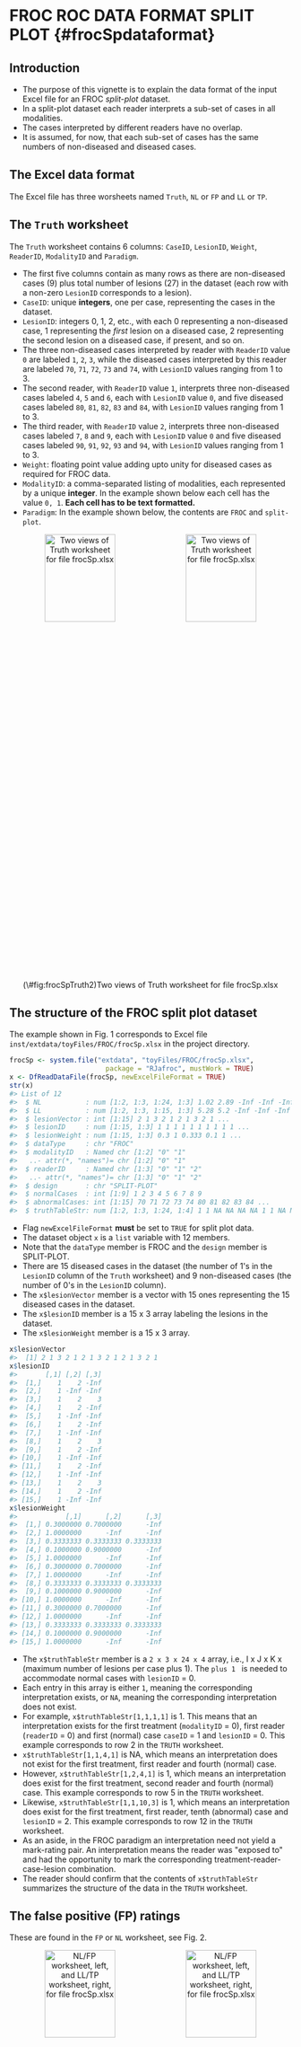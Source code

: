 # FROC ROC DATA FORMAT SPLIT PLOT {#frocSpdataformat}




## Introduction
* The purpose of this vignette is to explain the data format of the input Excel file for an FROC *split-plot* dataset.
* In a split-plot dataset each reader interprets a sub-set of cases in all modalities.
* The cases interpreted by different readers have no overlap. 
* It is assumed, for now, that each sub-set of cases has the same numbers of non-diseased and diseased cases.

## The Excel data format
The Excel file has three worsheets named `Truth`, `NL` or `FP` and `LL` or `TP`. 

## The `Truth` worksheet 
The `Truth` worksheet contains 6 columns: `CaseID`, `LesionID`, `Weight`, `ReaderID`, `ModalityID` and `Paradigm`. 

* The first five columns contain as many rows as there are non-diseased cases (9) plus total number of lesions (27) in the dataset (each row with a non-zero `LesionID` corresponds to a lesion). 
* `CaseID`: unique **integers**, one per case, representing the cases in the dataset. 
* `LesionID`: integers 0, 1, 2, etc., with each 0 representing a non-diseased case, 1 representing the *first* lesion on a diseased case, 2 representing the second lesion on a diseased case, if present, and so on. 
* The three non-diseased cases interpreted by reader with `ReaderID`  value `0` are labeled `1`, `2`, `3`, while the diseased cases interpreted by this reader are labeled `70`, `71`, `72`, `73` and `74`, with `LesionID` values ranging from 1 to 3.  
* The second reader, with `ReaderID` value `1`, interprets three non-diseased cases labeled `4`, `5` and `6`, each with `LesionID` value `0`, and five diseased cases labeled `80`, `81`, `82`, `83` and `84`, with `LesionID` values ranging from 1 to 3.  
* The third reader, with `ReaderID` value `2`, interprets three non-diseased cases labeled `7`, `8` and `9`, each with `LesionID` value `0` and five diseased cases labeled `90`, `91`, `92`, `93` and `94`, with `LesionID` values ranging from 1 to 3.  
* `Weight`: floating point value adding upto unity for diseased cases as required for FROC data.
* `ModalityID`: a comma-separated listing of modalities, each represented by a unique **integer**. In the example shown below each cell has the value `0, 1`. **Each cell has to be text formatted.**
* `Paradigm`: In the example shown below, the contents are `FROC` and `split-plot`. 

<div class="figure" style="text-align: center">
<img src="images/frocSpTruth.png" alt="Two views of Truth worksheet for file frocSp.xlsx" width="50%" height="20%" /><img src="images/frocSpTruth2.png" alt="Two views of Truth worksheet for file frocSp.xlsx" width="50%" height="20%" />
<p class="caption">(\#fig:frocSpTruth2)Two views of Truth worksheet for file frocSp.xlsx</p>
</div>


## The structure of the FROC split plot dataset
The example shown in Fig. 1 corresponds to Excel file `inst/extdata/toyFiles/FROC/frocSp.xlsx` in the project directory. 


```r
frocSp <- system.file("extdata", "toyFiles/FROC/frocSp.xlsx",
                        package = "RJafroc", mustWork = TRUE)
x <- DfReadDataFile(frocSp, newExcelFileFormat = TRUE)
str(x)
#> List of 12
#>  $ NL           : num [1:2, 1:3, 1:24, 1:3] 1.02 2.89 -Inf -Inf -Inf ...
#>  $ LL           : num [1:2, 1:3, 1:15, 1:3] 5.28 5.2 -Inf -Inf -Inf ...
#>  $ lesionVector : int [1:15] 2 1 3 2 1 2 1 3 2 1 ...
#>  $ lesionID     : num [1:15, 1:3] 1 1 1 1 1 1 1 1 1 1 ...
#>  $ lesionWeight : num [1:15, 1:3] 0.3 1 0.333 0.1 1 ...
#>  $ dataType     : chr "FROC"
#>  $ modalityID   : Named chr [1:2] "0" "1"
#>   ..- attr(*, "names")= chr [1:2] "0" "1"
#>  $ readerID     : Named chr [1:3] "0" "1" "2"
#>   ..- attr(*, "names")= chr [1:3] "0" "1" "2"
#>  $ design       : chr "SPLIT-PLOT"
#>  $ normalCases  : int [1:9] 1 2 3 4 5 6 7 8 9
#>  $ abnormalCases: int [1:15] 70 71 72 73 74 80 81 82 83 84 ...
#>  $ truthTableStr: num [1:2, 1:3, 1:24, 1:4] 1 1 NA NA NA NA 1 1 NA NA ...
```

* Flag `newExcelFileFormat` **must** be set to `TRUE` for split plot data. 
* The dataset object `x` is a `list` variable with 12 members. 
* Note that the `dataType` member is FROC and the `design` member is SPLIT-PLOT. 
* There are 15 diseased cases in the dataset (the number of 1's in the `LesionID` column of the `Truth` worksheet) and 9 non-diseased cases (the number of 0's in the `LesionID` column). 
* The `x$lesionVector` member is a vector with 15 ones representing the 15 diseased cases in the dataset. 
* The `x$lesionID` member is a 15 x 3 array labeling the lesions in the dataset.
* The `x$lesionWeight` member is a 15 x 3 array.


```r
x$lesionVector
#>  [1] 2 1 3 2 1 2 1 3 2 1 2 1 3 2 1
x$lesionID
#>       [,1] [,2] [,3]
#>  [1,]    1    2 -Inf
#>  [2,]    1 -Inf -Inf
#>  [3,]    1    2    3
#>  [4,]    1    2 -Inf
#>  [5,]    1 -Inf -Inf
#>  [6,]    1    2 -Inf
#>  [7,]    1 -Inf -Inf
#>  [8,]    1    2    3
#>  [9,]    1    2 -Inf
#> [10,]    1 -Inf -Inf
#> [11,]    1    2 -Inf
#> [12,]    1 -Inf -Inf
#> [13,]    1    2    3
#> [14,]    1    2 -Inf
#> [15,]    1 -Inf -Inf
x$lesionWeight
#>            [,1]      [,2]      [,3]
#>  [1,] 0.3000000 0.7000000      -Inf
#>  [2,] 1.0000000      -Inf      -Inf
#>  [3,] 0.3333333 0.3333333 0.3333333
#>  [4,] 0.1000000 0.9000000      -Inf
#>  [5,] 1.0000000      -Inf      -Inf
#>  [6,] 0.3000000 0.7000000      -Inf
#>  [7,] 1.0000000      -Inf      -Inf
#>  [8,] 0.3333333 0.3333333 0.3333333
#>  [9,] 0.1000000 0.9000000      -Inf
#> [10,] 1.0000000      -Inf      -Inf
#> [11,] 0.3000000 0.7000000      -Inf
#> [12,] 1.0000000      -Inf      -Inf
#> [13,] 0.3333333 0.3333333 0.3333333
#> [14,] 0.1000000 0.9000000      -Inf
#> [15,] 1.0000000      -Inf      -Inf
```

* The `x$truthTableStr` member is a `2 x 3 x 24 x 4` array, i.e., I x J x K x (maximum number of lesions per case plus 1). The `plus 1 ` is needed to accommodate normal cases with `lesionID` = 0. 
* Each entry in this array is either `1`, meaning the corresponding interpretation exists, or `NA`,  meaning the corresponding interpretation does not exist. 
* For example, `x$truthTableStr[1,1,1,1]` is 1. This means that an interpretation exists for the first treatment (`modalityID` = 0), first reader (`readerID` = 0) and first (normal) case `caseID` = 1 and `lesionID` = 0. This example corresponds to row 2 in the `TRUTH` worksheet.
* `x$truthTableStr[1,1,4,1]` is NA, which means an interpretation does not exist for the first treatment, first reader and fourth (normal) case. 
* However, `x$truthTableStr[1,2,4,1]` is 1, which means an interpretation does exist for the first treatment, second reader and fourth (normal) case. This example corresponds to row 5 in the `TRUTH` worksheet.
* Likewise, `x$truthTableStr[1,1,10,3]` is 1, which means an interpretation does exist for the first treatment, first reader, tenth (abnormal) case and `lesionID` = 2. This example corresponds to row 12 in the `TRUTH` worksheet.
* As an aside, in the FROC paradigm an interpretation need not yield a mark-rating pair. An interpretation means the reader was "exposed to" and had the opportunity to mark the corresponding treatment-reader-case-lesion combination.
* The reader should confirm that the contents of `x$truthTableStr` summarizes the structure of the data in the `TRUTH` worksheet.


## The false positive (FP) ratings
These are found in the `FP` or `NL` worksheet, see Fig. 2.

<div class="figure" style="text-align: center">
<img src="images/frocSpNL.png" alt="NL/FP worksheet, left, and LL/TP worksheet, right, for file frocSp.xlsx" width="50%" height="20%" /><img src="images/frocSpLL.png" alt="NL/FP worksheet, left, and LL/TP worksheet, right, for file frocSp.xlsx" width="50%" height="20%" />
<p class="caption">(\#fig:frocSpLL)NL/FP worksheet, left, and LL/TP worksheet, right, for file frocSp.xlsx</p>
</div>

* This worksheet has the ratings of non-diseased cases. 
* The common vertical length is 30 in this example (2 modalities times 3 readers times 5 non-diseased cases per reader). 
* `ReaderID`: the reader labels: these must be from `0`, `1` or `2`, as declared in the `Truth` worksheet. 
* `ModalityID`: the modality labels: `0` or `1`, as declared in the `Truth` worksheet. 
* `CaseID`: the labels of non-diseased cases. Each `CaseID`, `ModalityID`, `ReaderID` combination must be consistent with that declared in the `Truth` worsheet.  
* `FP_Rating`: the floating point ratings of non-diseased cases. Each row of this worksheet yields a rating corresponding to the values of `ReaderID`, `ModalityID` and `CaseID` for that row. Each `CaseID`, `ModalityID`, `ReaderID` combination must be consistent with that declared in the `Truth` worsheet. 


```r
x$NL[,1,1:9,1]
#>      [,1] [,2] [,3] [,4] [,5] [,6] [,7] [,8] [,9]
#> [1,] 1.02 2.22 1.90 -Inf -Inf -Inf -Inf -Inf -Inf
#> [2,] 2.89 0.84 1.85 -Inf -Inf -Inf -Inf -Inf -Inf
x$NL[,2,1:9,1]
#>      [,1] [,2] [,3] [,4] [,5] [,6] [,7] [,8] [,9]
#> [1,] -Inf -Inf -Inf 2.21 3.10 2.21 -Inf -Inf -Inf
#> [2,] -Inf -Inf -Inf 3.22 3.01 1.96 -Inf -Inf -Inf
x$NL[,3,1:9,1]
#>      [,1] [,2] [,3] [,4] [,5] [,6] [,7] [,8] [,9]
#> [1,] -Inf -Inf -Inf -Inf -Inf -Inf 2.14 1.98 1.95
#> [2,] -Inf -Inf -Inf -Inf -Inf -Inf 2.24 4.01 1.65
```

* The first line of the above code shows the ratings, in both modalities, of the first three non-diseased cases with `CaseID`s `1,3,3` (indexed 1, 2, 3 and appearing in the first three columns) interpreted by the first reader (`ReaderID` `0`).
* The second line shows the ratings, in both modalities, of the next three non-diseased cases with `CaseID`s `4,5,6` (indexed 4, 5, 6and appearing in the next three columns) interpreted by the second reader (`ReaderID` `1`).
* The third line shows the ratings, in both modalities, of the final three non-diseased cases with `CaseID`s `7,8,9` (indexed 7, 8, 9and appearing in the final three columns) interpreted by the third reader (`ReaderID` `2`).
* Values such as `x$NL[,,16:30,1]`, which are there for compatibility with FROC data, are all filled with `-Inf`.

## The true positive (TP) ratings
These are found in the `TP` or `LL` worksheet, see below.

* This worksheet has the ratings of diseased cases. 
* The common vertical length is 30 in this example (2 modalities times 3 readers times 5 diseased cases per reader). 
* `ReaderID`: the reader labels: these must be from `0`, `1` or `2`, as declared in the `Truth` worksheet. 
* `ModalityID`: the modality labels: `0` or `1`, as declared in the `Truth` worksheet. 
* `CaseID`: the labels of diseased cases. Each `CaseID`, `ModalityID`, `ReaderID` combination must be consistent with that declared in the `Truth` worsheet.  
* `TP_Rating`: the floating point ratings of diseased cases. Each row of this worksheet yields a rating corresponding to the values of `ReaderID`, `ModalityID` and `CaseID` for that row. Each `CaseID`, `ModalityID`, `ReaderID` combination must be consistent with that declared in the `Truth` worsheet. 



```r
x$LL[,1,1:15,1]
#>      [,1] [,2] [,3] [,4] [,5] [,6] [,7] [,8] [,9] [,10] [,11] [,12] [,13] [,14]
#> [1,] 5.28 3.01 5.98 5.00 4.26 -Inf -Inf -Inf -Inf  -Inf  -Inf  -Inf  -Inf  -Inf
#> [2,] 5.20 3.27 4.61 5.18 4.72 -Inf -Inf -Inf -Inf  -Inf  -Inf  -Inf  -Inf  -Inf
#>      [,15]
#> [1,]  -Inf
#> [2,]  -Inf
x$LL[,2,1:15,1]
#>      [,1] [,2] [,3] [,4] [,5] [,6] [,7] [,8] [,9] [,10] [,11] [,12] [,13] [,14]
#> [1,] -Inf -Inf -Inf -Inf -Inf 5.14 3.31 4.92 4.95  5.30  -Inf  -Inf  -Inf  -Inf
#> [2,] -Inf -Inf -Inf -Inf -Inf 4.77 3.19 5.20 5.39  5.01  -Inf  -Inf  -Inf  -Inf
#>      [,15]
#> [1,]  -Inf
#> [2,]  -Inf
x$LL[,3,1:15,1]
#>      [,1] [,2] [,3] [,4] [,5] [,6] [,7] [,8] [,9] [,10] [,11] [,12] [,13] [,14]
#> [1,] -Inf -Inf -Inf -Inf -Inf -Inf -Inf -Inf -Inf  -Inf  4.66  4.03  5.22  4.94
#> [2,] -Inf -Inf -Inf -Inf -Inf -Inf -Inf -Inf -Inf  -Inf  4.87  1.94  -Inf  -Inf
#>      [,15]
#> [1,]  5.27
#> [2,]  4.78
```

* The first line of code shows the ratings, in both modalities, of the first five diseased cases with `CaseID`s `70,71,72,73,74` (indexed 1, 2, 3, 4, 5 and appearing in the first five columns) interpreted by the first reader (`ReaderID` `0`).
* The second line shows the ratings, in both modalities, of the next five diseased cases with `CaseID`s `80,81,82,83,84` (indexed 6, 7, 8, 9, 10 and appearing in the next five columns) interpreted by the second reader (`ReaderID` `1`).
* The third line shows the ratings, in both modalities, of the final five non-diseased cases with `CaseID`s `90,91,92,93,94` (indexed 11, 12, 13, 14, 15 and appearing in the final five columns) interpreted by the third reader (`ReaderID` `2`).


## Summary  
* TBA

## References  
